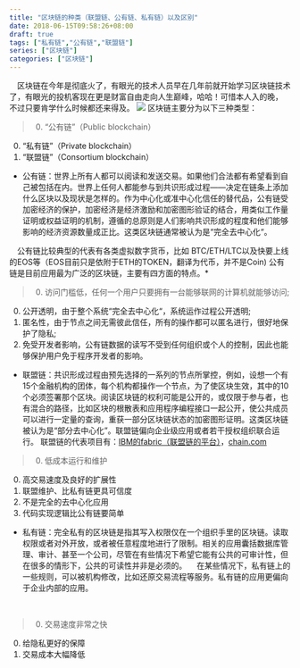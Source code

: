 ```yaml
---
title: "区块链的种类（联盟链、公有链、私有链）以及区别"
date: 2018-06-15T09:58:26+08:00
draft: true
tags: ["私有链","公有链","联盟链"]
series: ["区块链"]
categories: ["区块链"]
---
```


&emsp;区块链在今年是彻底火了，有眼光的技术人员早在几年前就开始学习区块链技术了，有眼光的投机客现在更是财富自由走向人生巅峰，哈哈！可惜本人入的晚，
不过只要肯学什么时候都还来得及。
![](../../img/whatisblockchain.jpg)
区块链主要分为以下三种类型：

>0. “公有链”（Public blockchain）
0. “私有链”（Private blockchain）
0. “联盟链”（Consortium blockchain）

 * 公有链：世界上所有人都可以阅读和发送交易。如果他们合法都有希望看到自己被包括在内。世界上任何人都能参与到共识形成过程——决定在链条上添加什么区块以及现状是怎样的。作为中心化或准中心化信任的替代品，公有链受加密经济的保护，加密经济是经济激励和加密图形验证的结合，用类似工作量证明或权益证明的机制，遵循的总原则是人们影响共识形成的程度和他们能够影响的经济资源数量成正比。这类区块链通常被认为是“完全去中心化“。
	
&emsp;公有链比较典型的代表有各类虚拟数字货币，比如 BTC/ETH/LTC以及快要上线的EOS等（EOS目前只是依附于ETH的TOKEN，翻译为代币，并不是Coin)
公有链是目前应用最为广泛的区块链，主要有四方面的特点。*

> 0. 访问门槛低，任何一个用户只要拥有一台能够联网的计算机就能够访问;
0. 公开透明，由于整个系统“完全去中心化“，系统运作过程公开透明;
0. 匿名性，由于节点之间无需彼此信任，所有的操作都可以匿名进行，很好地保护了隐私;
0. 免受开发者影响，公有链数据的读写不受到任何组织或个人的控制，因此也能够保护用户免于程序开发者的影响。



 + 联盟链：共识形成过程由预先选择的一系列的节点所掌控，例如，设想一个有15个金融机构的团体，每个机构都操作一个节点，为了使区块生效，其中的10个必须签署那个区块。阅读区块链的权利可能是公开的，或仅限于参与者，也有混合的路径，比如区块的根散表和应用程序编程接口一起公开，使公共成员可以进行一定量的查询，重获一部分区块链状态的加密图形证明。这类区块链被认为是“部分去中心化”。联盟链偏向企业级应用或者若干授权组织联合运行。
 联盟链的代表项目有：[IBM的fabric（联盟链的平台）](https://github.com/hyperledger/fabric)，[chain.com](http://chain.com)

>0. 低成本运行和维护
0. 高交易速度及良好的扩展性
0. 联盟维护、比私有链更具可信度
0. 不是完全的去中心化应用
0. 代码实现逻辑比公有链要简单

 + 私有链：完全私有的区块链是指其写入权限仅在一个组织手里的区块链。读取权限或者对外开放，或者被任意程度地进行了限制。相关的应用囊括数据库管理、审计、甚至一个公司，尽管在有些情况下希望它能有公共的可审计性，但在很多的情形下，公共的可读性并非是必须的。
 　在某些情况下，私有链上的一些规则，可以被机构修改，比如还原交易流程等服务。私有链的应用更偏向于企业内部的应用。
<br>

>0. 交易速度非常之快
0. 给隐私更好的保障
0. 交易成本大幅降低
